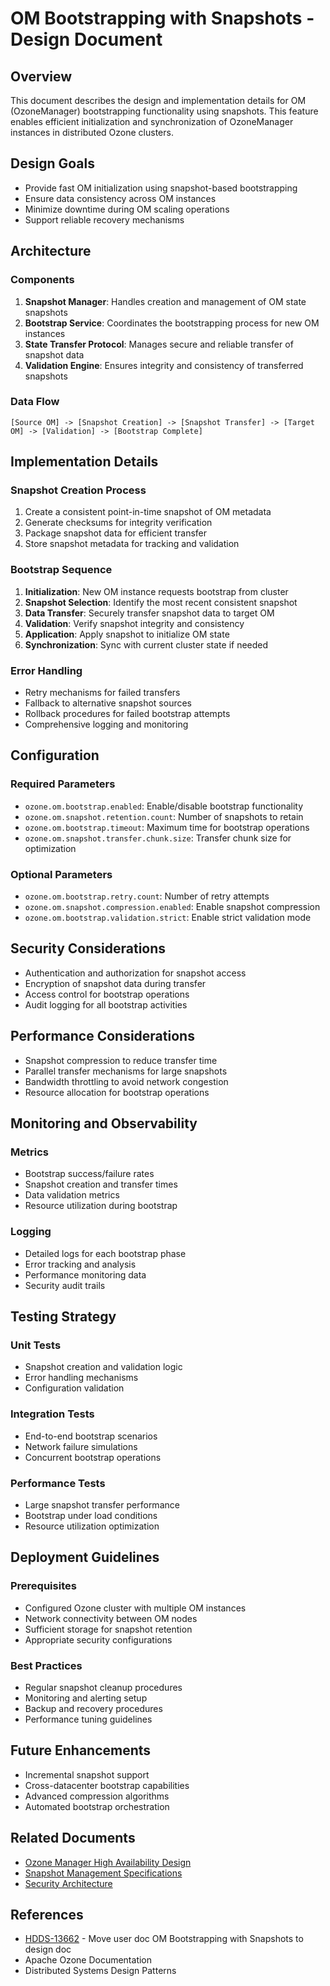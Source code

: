 # OM Bootstrapping with Snapshots - Design Document

## Overview

This document describes the design and implementation details for OM (OzoneManager) bootstrapping functionality using snapshots. This feature enables efficient initialization and synchronization of OzoneManager instances in distributed Ozone clusters.

## Design Goals

- Provide fast OM initialization using snapshot-based bootstrapping
- Ensure data consistency across OM instances
- Minimize downtime during OM scaling operations
- Support reliable recovery mechanisms

## Architecture

### Components

1. **Snapshot Manager**: Handles creation and management of OM state snapshots
2. **Bootstrap Service**: Coordinates the bootstrapping process for new OM instances
3. **State Transfer Protocol**: Manages secure and reliable transfer of snapshot data
4. **Validation Engine**: Ensures integrity and consistency of transferred snapshots

### Data Flow

```
[Source OM] -> [Snapshot Creation] -> [Snapshot Transfer] -> [Target OM] -> [Validation] -> [Bootstrap Complete]
```

## Implementation Details

### Snapshot Creation Process

1. Create a consistent point-in-time snapshot of OM metadata
2. Generate checksums for integrity verification
3. Package snapshot data for efficient transfer
4. Store snapshot metadata for tracking and validation

### Bootstrap Sequence

1. **Initialization**: New OM instance requests bootstrap from cluster
2. **Snapshot Selection**: Identify the most recent consistent snapshot
3. **Data Transfer**: Securely transfer snapshot data to target OM
4. **Validation**: Verify snapshot integrity and consistency
5. **Application**: Apply snapshot to initialize OM state
6. **Synchronization**: Sync with current cluster state if needed

### Error Handling

- Retry mechanisms for failed transfers
- Fallback to alternative snapshot sources
- Rollback procedures for failed bootstrap attempts
- Comprehensive logging and monitoring

## Configuration

### Required Parameters

- `ozone.om.bootstrap.enabled`: Enable/disable bootstrap functionality
- `ozone.om.snapshot.retention.count`: Number of snapshots to retain
- `ozone.om.bootstrap.timeout`: Maximum time for bootstrap operations
- `ozone.om.snapshot.transfer.chunk.size`: Transfer chunk size for optimization

### Optional Parameters

- `ozone.om.bootstrap.retry.count`: Number of retry attempts
- `ozone.om.snapshot.compression.enabled`: Enable snapshot compression
- `ozone.om.bootstrap.validation.strict`: Enable strict validation mode

## Security Considerations

- Authentication and authorization for snapshot access
- Encryption of snapshot data during transfer
- Access control for bootstrap operations
- Audit logging for all bootstrap activities

## Performance Considerations

- Snapshot compression to reduce transfer time
- Parallel transfer mechanisms for large snapshots
- Bandwidth throttling to avoid network congestion
- Resource allocation for bootstrap operations

## Monitoring and Observability

### Metrics

- Bootstrap success/failure rates
- Snapshot creation and transfer times
- Data validation metrics
- Resource utilization during bootstrap

### Logging

- Detailed logs for each bootstrap phase
- Error tracking and analysis
- Performance monitoring data
- Security audit trails

## Testing Strategy

### Unit Tests

- Snapshot creation and validation logic
- Error handling mechanisms
- Configuration validation

### Integration Tests

- End-to-end bootstrap scenarios
- Network failure simulations
- Concurrent bootstrap operations

### Performance Tests

- Large snapshot transfer performance
- Bootstrap under load conditions
- Resource utilization optimization

## Deployment Guidelines

### Prerequisites

- Configured Ozone cluster with multiple OM instances
- Network connectivity between OM nodes
- Sufficient storage for snapshot retention
- Appropriate security configurations

### Best Practices

- Regular snapshot cleanup procedures
- Monitoring and alerting setup
- Backup and recovery procedures
- Performance tuning guidelines

## Future Enhancements

- Incremental snapshot support
- Cross-datacenter bootstrap capabilities
- Advanced compression algorithms
- Automated bootstrap orchestration

## Related Documents

- [Ozone Manager High Availability Design](../design/om-ha-design.md)
- [Snapshot Management Specifications](../design/snapshot-management.md)
- [Security Architecture](../design/security-architecture.md)

## References

- [HDDS-13662](https://issues.apache.org/jira/browse/HDDS-13662) - Move user doc OM Bootstrapping with Snapshots to design doc
- Apache Ozone Documentation
- Distributed Systems Design Patterns